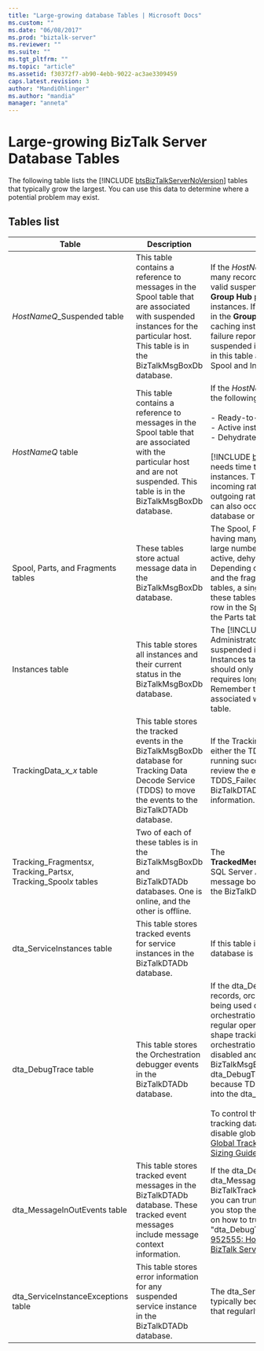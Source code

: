 ```yaml
---
title: "Large-growing database Tables | Microsoft Docs"
ms.custom: ""
ms.date: "06/08/2017"
ms.prod: "biztalk-server"
ms.reviewer: ""
ms.suite: ""
ms.tgt_pltfrm: ""
ms.topic: "article"
ms.assetid: f30372f7-ab90-4ebb-9022-ac3ae3309459
caps.latest.revision: 3
author: "MandiOhlinger"
ms.author: "mandia"
manager: "anneta"
---
```

# Large-growing BizTalk Server Database Tables
The following table lists the [!INCLUDE [btsBizTalkServerNoVersion](../includes/btsbiztalkservernoversion-md.md)] tables that typically grow the largest. You can use this data to determine where a potential problem may exist.  

## Tables list

|                                          Table                                          |                                                                                     Description                                                                                     |                                                                                                                                                                                                                                                                                                                                                                                  Comments                                                                                                                                                                                                                                                                                                                                                                                  |
|-----------------------------------------------------------------------------------------|-------------------------------------------------------------------------------------------------------------------------------------------------------------------------------------|----------------------------------------------------------------------------------------------------------------------------------------------------------------------------------------------------------------------------------------------------------------------------------------------------------------------------------------------------------------------------------------------------------------------------------------------------------------------------------------------------------------------------------------------------------------------------------------------------------------------------------------------------------------------------------------------------------------------------------------------------------------------------|
|                           <em>HostNameQ</em>_Suspended table                            | This table contains a reference to messages in the Spool table that are associated with suspended instances for the particular host. This table is in the BizTalkMsgBoxDb database. |                                                                                                                               If the <em>HostNameQ</em>_Suspended tables have many records, the tables could be containing valid suspended instances that appear in the <strong>Group Hub</strong> page. You can terminate these instances. If these instances do not appear in the <strong>Group Hub</strong>, the instances are probably caching instances or orphaned routing failure reports. When you terminate suspended instances, you clean up the items in this table and their associated rows in the Spool and Instances tables.                                                                                                                                |
|                                <em>HostNameQ</em> table                                 |  This table contains a reference to messages in the Spool table that are associated with the particular host and are not suspended. This table is in the BizTalkMsgBoxDb database.  |                                                                                                              If the <em>HostNameQ</em> tables have many records, the following kinds of instances may exist:<br /><br /> -   Ready-to-run instances<br />-   Active instances<br />-   Dehydrated instances<br /><br /> [!INCLUDE [btsBizTalkServerNoVersion](../includes/btsbiztalkservernoversion-md.md)] needs time to "catch up" and process the instances. This table can grow when the incoming rate of processing outpaces the outgoing rate of processing. This scenario can also occur due to large BizTalkDTADb database or SQL Server disk delays.                                                                                                              |
|                           Spool, Parts, and Fragments tables                            |                                                       These tables store actual message data in the BizTalkMsgBoxDb database.                                                       |                                                                                                                                                                                      The Spool, Parts, and Fragments tables having many records imply that there are a large number of messages are currently active, dehydrated, or suspended. Depending on the size, the number of parts, and the fragmentation settings in these tables, a single message may spawn all these tables. Each message has exactly one row in the Spool table and at least one row in the Parts table.                                                                                                                                                                                      |
|                                     Instances table                                     |                                              This table stores all instances and their current status in the BizTalkMsgBoxDb database.                                              |                                                                                                                                                                                         The [!INCLUDE [btsBizTalkServerNoVersion](../includes/btsbiztalkservernoversion-md.md)] Administrator should not allow for many suspended instances to remain in the Instances table. Many dehydrated instances should only remain if the business logic requires long-running orchestrations. Remember that one service instance can be associated with many messages in the Spool table.                                                                                                                                                                                         |
|                             TrackingData<em>_x_x</em> table                             |            This table stores the tracked events in the BizTalkMsgBoxDb database for Tracking Data Decode Service (TDDS) to move the events to the BizTalkDTADb database.            |                                                                                                                                                                                                                                                         If the TrackingData_<em>x_x</em> tables are large, either the TDDS is not running or is not running successfully. If the TDDS is running, review the event logs and the TDDS_FailedTrackingData table in the BizTalkDTADb database for error information.                                                                                                                                                                                                                                                          |
| Tracking_Fragments<em>x</em>, Tracking_Parts<em>x</em>, Tracking_Spool<em>x</em> tables |                             Two of each of these tables is in the BizTalkMsgBoxDb and BizTalkDTADb databases. One is online, and the other is offline.                              |                                                                                                                                                                                                                                                                                                     The <strong>TrackedMessages_Copy_BizTalkMsgBoxDb</strong> SQL Server Agent job moves tracked message bodies directly to these tables in the BizTalkDTADb database.                                                                                                                                                                                                                                                                                                     |
|                               dta_ServiceInstances table                                |                                                This table stores tracked events for service instances in the BizTalkDTADb database.                                                 |                                                                                                                                                                                                                                                                                                                                                    If this table is large, the BizTalkDTADb database is probably large.                                                                                                                                                                                                                                                                                                                                                    |
|                                  dta_DebugTrace table                                   |                                                  This table stores the Orchestration debugger events in the BizTalkDTADb database.                                                  | If the dta_DebugTrace table has many records, orchestration shape tracking is being used or was being used. If orchestration debugging is not required for regular operations, disable orchestration shape tracking for all orchestrations. If orchestration shape tracking is already disabled and a backlog exists in the BizTalkMsgBoxDb database, the dta_DebugTrace table may continue to grow because TDDS continues to move this data into the dta_DebugTrace table.<br /><br /> To control the size of the BizTalkDTADb tracking database, you may choose to disable global tracking. See [How to Turn Off Global Tracking](../core/how-to-turn-off-global-tracking.md) and [Tracking Database Sizing Guidelines](../core/tracking-database-sizing-guidelines.md). |
|                              dta_MessageInOutEvents table                               |                      This table stores tracked event messages in the BizTalkDTADb database. These tracked event messages include message context information.                       |                                                                                                                                                      If the dta_DebugTrace table and the dta_MessageInOutEvents table in the BizTalkTrackingDb database are too large, you can truncate the tables manually after you stop the tracking host. For instructions on how to truncate the tables, see the "dta_DebugTrace table" details in [KB 952555: How to maintain and troubleshoot BizTalk Server databases](https://support.microsoft.com/help/952555/how-to-maintain-and-troubleshoot-biztalk-server-databases).                                                                                                                                                       |
|                           dta_ServiceInstanceExceptions table                           |                                        This table stores error information for any suspended service instance in the BizTalkDTADb database.                                         |                                                                                                                                                                                                                                                                                                                         The dta_ServiceInstanceExceptions table typically becomes large in an environment that regularly has suspended instances.                                                                                                                                                                                                                                                                                                                          |

